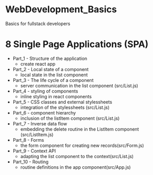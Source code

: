 # WebDevelopment_Basics

 Basics for fullstack developers






 # 8 Single Page Applications (SPA)
  * Part_1 - Structure of the application
    - create react app
  * Part_2 - Local state of a component
    - local state in the list component
  * Part_3 - The life cycle of a component
    - server communication in the list component (src/List.js)
  * Part_4 - styling of components
    - inline styling in react components
  * Part_5 - CSS classes and external stylessheets
    - integration of the stylessheets (src/List.js)
  * Part_6 - component hierarchy
    - inclusion of the listItem component (src/List.js)
  * Part_7 - Inverse data flow
    - embedding the delete routine in the ListItem component (src/ListItem.js)
  * Part_8 - Forms
    - the form component for creating new records(src/Form.js)
  * Part_9 - Context API
    - adapting the list component to the context(src/List.js)
  * Part_10 - Routing
    - routine definitions in the app component(src/App.js)
